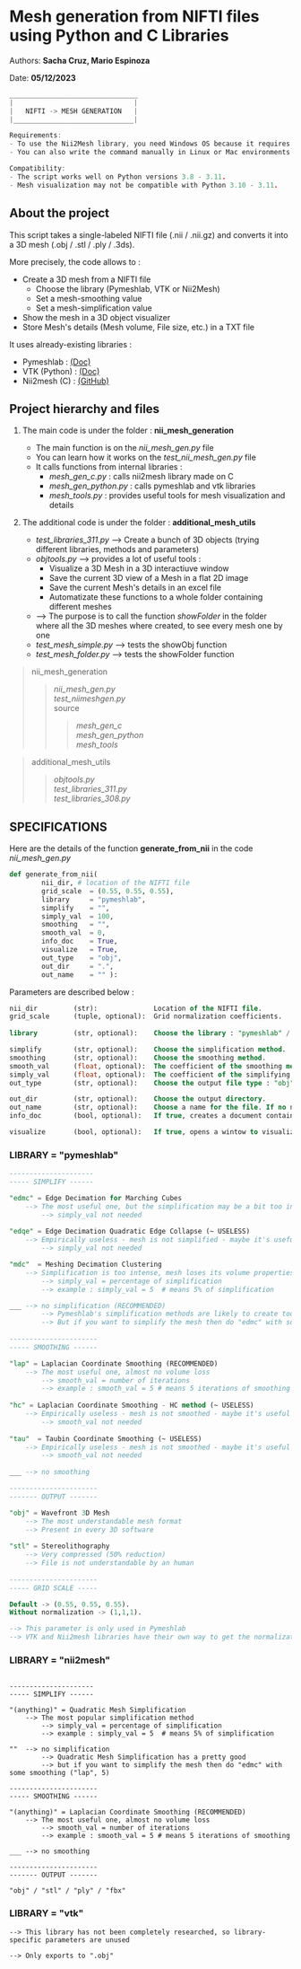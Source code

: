 # Mesh generation from NIFTI files using Python and C Libraries

Authors: **Sacha Cruz, Mario Espinoza**

Date: **05/12/2023**
```c
________________________________
|                              |
|   NIFTI -> MESH GENERATION   |
|______________________________|

Requirements:
- To use the Nii2Mesh library, you need Windows OS because it requires Command Prompt.
- You can also write the command manually in Linux or Mac environments. (See the nii2mesh section)

Compatibility:
- The script works well on Python versions 3.8 - 3.11.
- Mesh visualization may not be compatible with Python 3.10 - 3.11.
```

## About the project

This script takes a single-labeled NIFTI file (.nii / .nii.gz) and converts it into a 3D mesh (.obj / .stl / .ply / .3ds). 

More precisely, the code allows to :
* Create a 3D mesh from a NIFTI file
    * Choose the library (Pymeshlab, VTK or Nii2Mesh)
    * Set a mesh-smoothing value 
    * Set a mesh-simplification value
* Show the mesh in a 3D object visualizer
* Store Mesh's details (Mesh volume, File size, etc.) in a TXT file


It uses already-existing libraries :
- Pymeshlab : [(Doc)](myLib/README.md)
- VTK (Python) : [(Doc)](myLib/README.md)
- Nii2mesh (C) : [(GitHub)](myLib/README.md)

## Project hierarchy and files

1. The main code is under the folder : **nii_mesh_generation** 
    * The main function is on the _*nii_mesh_gen.py*_ file
    * You can learn how it works on the _*test_nii_mesh_gen.py*_ file
    * It calls functions from internal libraries :
        * *mesh_gen_c.py* : calls nii2mesh library made on C
        * *mesh_gen_python.py* : calls pymeshlab and vtk libraries
        * *mesh_tools.py* : provides useful tools for mesh visualization and details

2. The additional code is under the folder : **additional_mesh_utils** 
    * _*test_libraries_311.py*_ --> Create a bunch of 3D objects (trying different libraries, methods and parameters)
    * _*objtools.py*_ --> provides a lot of useful tools :
        * Visualize a 3D Mesh in a 3D interactiuve window
        * Save the current 3D view of a Mesh in a flat 2D image
        * Save the current Mesh's details in an excel file
        * Automatizate these functions to a whole folder containing different meshes
    * --> The purpose is to call the function _*showFolder*_ in the folder where all the 3D meshes where created, to see every mesh one by one
    * _*test_mesh_simple.py*_ --> tests the showObj function
    * _*test_mesh_folder.py*_ --> tests the showFolder function

> nii_mesh_generation
> > *_nii_mesh_gen.py_* <br>
> > _test_niimeshgen.py_ <br>
> > source
> > > _mesh_gen_c_ <br>
> > > _mesh_gen_python_ <br>
> > > _mesh_tools_ <br>

> additional_mesh_utils <br>
> > *_objtools.py_* <br>
> > _test_libraries_311.py_ <br>
> > *_test_libraries_308.py_* <br>


## SPECIFICATIONS 

Here are the details of the function **generate_from_nii** in the code _nii_mesh_gen.py_

```python
def generate_from_nii(
        nii_dir, # location of the NIFTI file
        grid_scale  = (0.55, 0.55, 0.55),
        library     = "pymeshlab", 
        simplify    = "", 
        simply_val  = 100,
        smoothing   = "", 
        smooth_val  = 0,
        info_doc    = True,
        visualize   = True,
        out_type    = "obj",
        out_dir     = ".",
        out_name    = "" ):
```

Parameters are described below :

```sql   
nii_dir         (str):              Location of the NIFTI file.
grid_scale      (tuple, optional):  Grid normalization coefficients.
             
library         (str, optional):    Choose the library : "pymeshlab" / "nii2mesh" / "vtk".

simplify        (str, optional):    Choose the simplification method.           (DEPENDS OF THE LIBRARY)
smoothing       (str, optional):    Choose the smoothing method.                (DEPENDS OF THE LIBRARY)
smooth_val      (float, optional):  The coefficient of the smoothing method.    (DEPENDS OF THE LIBRARY)
simply_val      (float, optional):  The coefficient of the simplifying method.  (DEPENDS OF THE LIBRARY)
out_type        (str, optional):    Choose the output file type : "obj" / "stl".(DEPENDS OF THE LIBRARY)

out_dir         (str, optional):    Choose the output directory.
out_name        (str, optional):    Choose a name for the file. If no name is chosen, the default name is made using the other parameters.
info_doc        (bool, optional):   If true, creates a document containing useful information. (Volume, file size, volumetric error, ...)

visualize       (bool, optional):   If true, opens a wintow to visualize the 3D mesh after creating it.
```

### LIBRARY = "pymeshlab"

```sql   
---------------------
----- SIMPLIFY ------

"edmc" = Edge Decimation for Marching Cubes 
    --> The most useful one, but the simplification may be a bit too intense
        --> simply_val not needed
        
"edqe" = Edge Decimation Quadratic Edge Collapse (~ USELESS)  
    --> Empirically useless - mesh is not simplified - maybe it's useful for non-marching cubes meshes
        --> simply_val not needed

"mdc"  = Meshing Decimation Clustering            
    --> Simplification is too intense, mesh loses its volume properties
        --> simply_val = percentage of simplification
        --> example : simply_val = 5  # means 5% of simplification

___ --> no simplification (RECOMMENDED)
        --> Pymeshlab's simplification methods are likely to create too much volume loss... 
        --> But if you want to simplify the mesh then do "edmc" with some smoothing ("lap", 5)
        
----------------------
----- SMOOTHING ------

"lap" = Laplacian Coordinate Smoothing (RECOMMENDED)
    --> The most useful one, almost no volume loss
        --> smooth_val = number of iterations
        --> example : smooth_val = 5 # means 5 iterations of smoothing
    
"hc" = Laplacian Coordinate Smoothing - HC method (~ USELESS)  
    --> Empirically useless - mesh is not smoothed - maybe it's useful for non-marching cubes meshes
        --> smooth_val not needed
    
"tau"  = Taubin Coordinate Smoothing (~ USELESS)      
    --> Empirically useless - mesh is not smoothed - maybe it's useful for non-marching cubes meshes
        --> smooth_val not needed
        
___ --> no smoothing 

----------------------
------- OUTPUT -------

"obj" = Wavefront 3D Mesh 
    --> The most understandable mesh format
    --> Present in every 3D software
    
"stl" = Stereolithography
    --> Very compressed (50% reduction)
    --> File is not understandable by an human
    
----------------------
----- GRID SCALE -----

Default -> (0.55, 0.55, 0.55). 
Without normalization -> (1,1,1).

--> This parameter is only used in Pymeshlab
--> VTK and Nii2mesh libraries have their own way to get the normalization of the labelmap, so grid_scale is not needed.

```


### LIBRARY = "nii2mesh"

```

---------------------
----- SIMPLIFY ------

"(anything)" = Quadratic Mesh Simplification 
    --> The most popular simplification method
        --> simply_val = percentage of simplification
        --> example : simply_val = 5  # means 5% of simplification

""  --> no simplification 
        --> Quadratic Mesh Simplification has a pretty good 
        --> but if you want to simplify the mesh then do "edmc" with some smoothing ("lap", 5)
        
----------------------
----- SMOOTHING ------

"(anything)" = Laplacian Coordinate Smoothing (RECOMMENDED)
    --> The most useful one, almost no volume loss
        --> smooth_val = number of iterations
        --> example : smooth_val = 5 # means 5 iterations of smoothing
 
___ --> no smoothing 

----------------------
------- OUTPUT -------

"obj" / "stl" / "ply" / "fbx"

```

### LIBRARY = "vtk"

```
--> This library has not been completely researched, so library-specific parameters are unused

--> Only exports to ".obj"

```
